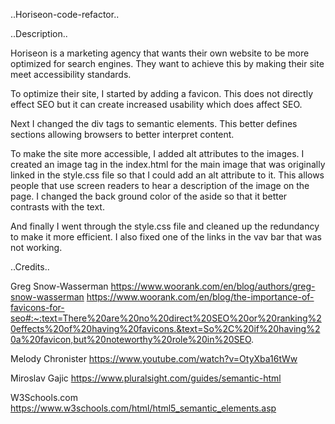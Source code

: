 ..Horiseon-code-refactor..

..Description..

Horiseon is a marketing agency that wants their own website to be more optimized for search engines. They want to achieve this by making their site meet accessibility standards.

To optimize their site, I started by adding a favicon. This does not directly effect SEO but it can create increased usability which does affect SEO.

Next I changed the div tags to semantic elements. This better defines sections allowing browsers to better interpret content.

To make the site more accessible, I added alt attributes to the images. I created an image tag in the index.html for the main image that was originally linked in the style.css file so that I could add an alt attribute to it. This allows people that use screen readers to hear a description of the image on the page. I changed the back ground color of the aside so that it better contrasts with the text.

And finally I went through the style.css file and cleaned up the redundancy to make it more efficient. I also fixed one of the links in the vav bar that was not working.

..Credits..

Greg Snow-Wasserman https://www.woorank.com/en/blog/authors/greg-snow-wasserman
https://www.woorank.com/en/blog/the-importance-of-favicons-for-seo#:~:text=There%20are%20no%20direct%20SEO%20or%20ranking%20effects%20of%20having%20favicons.&text=So%2C%20if%20having%20a%20favicon,but%20noteworthy%20role%20in%20SEO.

Melody Chronister
https://www.youtube.com/watch?v=OtyXba16tWw

Miroslav Gajic
https://www.pluralsight.com/guides/semantic-html

W3Schools.com
https://www.w3schools.com/html/html5_semantic_elements.asp